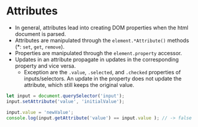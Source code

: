 # Attributes

- In general, attributes lead into creating DOM properties when the html document is parsed.
- Attributes are manipulated through the `element.*Attribute()` methods (*: `set`, `get`, `remove`).
- Properties are manipulated through the `element.property` accessor.
- Updates in an attribute propagate in updates in the corresponding property and vice versa.
  - Exception are the `.value`, `.selected`, and `.checked` properties of inputs/selectors. An update in the property does not update the attribute, which still keeps the original value.

```js
let input = document.querySelector('input');
input.setAttribute('value', 'initialValue');

input.value = 'newValue';
console.log(input.getAttribute('value') == input.value ); // -> false
```
